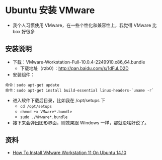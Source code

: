 # Ubuntu 安装 VMware

- 我个人习惯使用 VMware，在一些个性化和兼容性上，我觉得 VMware 比 box 好很多


## 安装说明

- 下载：VMware-Workstation-Full-10.0.4-2249910.x86_64.bundle
	- 下载地址（rzb0）：<http://pan.baidu.com/s/1dFuLD2D> 
- 安装组件：
``` nginx
命令：sudo apt-get update
命令：sudo apt-get install build-essential linux-headers-`uname -r`
```
- 进入软件下载后目录，比如我在 /opt/setups 下
	- `cd /opt/setups`
	- `chmod +x VMware*.bundle`
	- `sudo ./VMware*.bundle`
- 接下来会弹出图形界面，则效果跟 Windows 一样，那就没啥好说了。


## 资料

- [How To Install VMware Workstation 11 On Ubuntu 14.10](https://www.liberiangeek.net/2014/12/install-vmware-workstation-11-ubuntu-14-10/)

